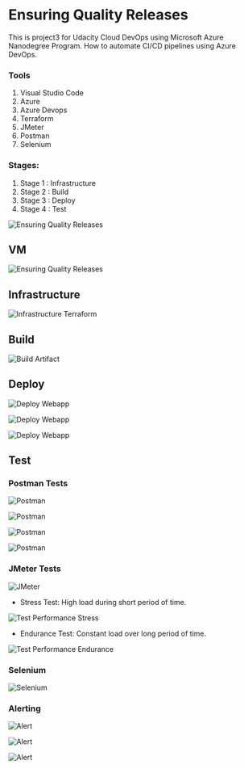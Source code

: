 ﻿# Ensuring Quality Releases

This is project3 for Udacity Cloud DevOps using Microsoft Azure Nanodegree Program. How to automate CI/CD pipelines using Azure DevOps.

### Tools
1. Visual Studio Code
2. Azure
3. Azure Devops
4. Terraform
5. JMeter
6. Postman
7. Selenium 

### Stages:

1. Stage 1 : Infrastructure
2. Stage 2 : Build
3. Stage 3 : Deploy
4. Stage 4 : Test






![Ensuring Quality Releases](https://dl3.pushbulletusercontent.com/IrYaBd3WXf6jUW4IbRhaRjI0lOTIy8y2/image.png)

## VM
![Ensuring Quality Releases](https://dl3.pushbulletusercontent.com/whiaHBTj3FI5SgjY0gX2K3bgbejuOyns/image.png)


## Infrastructure

![Infrastructure Terraform](https://dl3.pushbulletusercontent.com/OaxpY2jD8NVuPbhQzkFTtdporKjn0QZT/image.png)

## Build

![Build Artifact](https://dl3.pushbulletusercontent.com/jRG2wM6me1oiLzMImBfOT14EIqyHgK66/image.png)

## Deploy

![Deploy Webapp](https://dl3.pushbulletusercontent.com/znh9zjn8I8B3JwmFD2v7PlsuSlgOR9na/image.png)

![Deploy Webapp](https://dl3.pushbulletusercontent.com/OiRvnheQShfjAK9AAK5MVuGzHtnOi5YK/image.png)

![Deploy Webapp](https://dl3.pushbulletusercontent.com/7JG2cKixMqxhU7aNPwSAXJ017BtmGNfN/image.png)


## Test


### Postman Tests


![Postman](https://dl3.pushbulletusercontent.com/OQdRaacb59B91J1YWzaW0savB2jL3ygv/image.png)


![Postman](https://lh3.googleusercontent.com/UXySe-uhk9Z3UYWZPi2C4yqZYGi1B_FhFrKx4-NHe-ppSs8xpod651aRk2BHuHAd8OXm3hkzqFgVYVFPAs4jwfD-I26GDGaOKjXrfptl=s480)

![Postman](https://lh3.googleusercontent.com/SdsnGrmWFVjhqXQpvfzhgbkmKeMWvnnLpkF4_4jZsKDc8ElJrCaqSMit_6UFpb3nn-kYePPVzgipinWmeKbuzgZcQW62YKDfOUYQUo7t=s480)

![Postman](https://lh3.googleusercontent.com/8lrbjexMOiiii3SEmfQZABYVIWgJ33Kgzz-ycS8bLbqldecLF_wqRSC9GKfz74jT2ZDMGwPJnqoq0g34TKcNSeSXSomFgk27dGd4LIU=s480)





### JMeter Tests

![JMeter](https://dl3.pushbulletusercontent.com/GtLpjOJeSTeP1mK1aTkfnRUsEUF43eCA/image.png)

* Stress Test: High load during short period of time.

![Test Performance Stress](https://dl3.pushbulletusercontent.com/eKZMnapoL7UvEGD2AjYhRg46rOf20M32/image.png)

* Endurance Test: Constant load over long period of time.

![Test Performance Endurance](https://dl3.pushbulletusercontent.com/0lnS4lrRlzWarJXiwF2z0ByHnaO0H4CG/image.png)


### Selenium


![Selenium](https://dl3.pushbulletusercontent.com/2DYrb9K8VWB1agnix0tjCmWyzaLqH2db/image.png)



### Alerting



![Alert ](https://dl3.pushbulletusercontent.com/oqUzT1BrVWcJexQ92hYgVXeV95wK5EH1/Screenshot_20210817_103538.jpg)

![Alert ](https://dl3.pushbulletusercontent.com/q34lpl069gjUXFLTPPfnr8SDxwnZ91ZI/Screenshot_20210817_104744.jpg)

![Alert ](https://dl3.pushbulletusercontent.com/BSWQCqDYu14rZmRwufzrkkdcLUXZS9S4/image.png)

